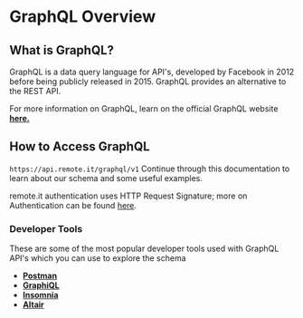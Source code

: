 # GraphQL Overview

## What is GraphQL?

GraphQL is a data query language for API's, developed by Facebook in 2012 before being publicly released in 2015. GraphQL provides an alternative to the REST API.

For more information on GraphQL, learn on the official GraphQL website [**here.**](https://graphql.org/)

## How to Access GraphQL

`https://api.remote.it/graphql/v1` Continue through this documentation to learn about our schema and some useful examples.

remote.it authentication uses HTTP Request Signature; more on Authentication can be found [here](../authentication.md).

### Developer Tools

These are some of the most popular developer tools used with GraphQL API's which you can use to explore the schema

* [**Postman**](https://www.getpostman.com/)
* [**GraphiQL**](https://www.electronjs.org/apps/graphiql)
* [**Insomnia**](https://insomnia.rest/graphql/)
* [**Altair**](https://altair.sirmuel.design/)

